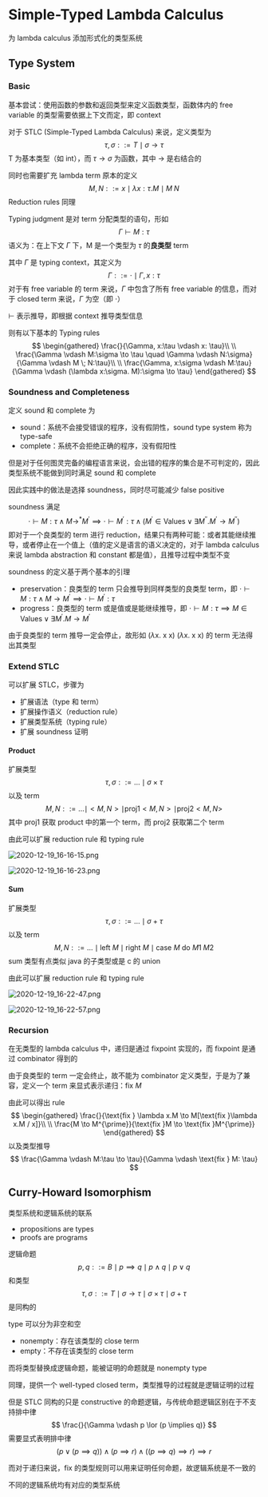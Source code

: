 # Simple-Typed Lambda Calculus

为 lambda calculus 添加形式化的类型系统

## Type System

### Basic

基本尝试：使用函数的参数和返回类型来定义函数类型，函数体内的 free variable 的类型需要依据上下文而定，即 context

对于 STLC (Simple-Typed Lambda Calculus) 来说，定义类型为
$$
\tau, \sigma ::= T \mid \sigma \to \tau
$$
T 为基本类型（如 int），而 $\tau \to \sigma$ 为函数，其中 $\to$ 是右结合的

同时也需要扩充 lambda term 原本的定义
$$
M, N ::= x \mid \lambda x:\tau . M \mid M \; N
$$
Reduction rules 同理

Typing judgment 是对 term 分配类型的语句，形如
$$
\Gamma \vdash M:\tau
$$
语义为：在上下文 $\Gamma$ 下，M 是一个类型为 $\tau$ 的**良类型** term

其中 $\Gamma$ 是 typing context，其定义为
$$
\Gamma ::= \cdot \mid \Gamma, x:\tau
$$
对于有 free variable 的 term 来说，$\Gamma$ 中包含了所有 free variable 的信息，而对于 closed term 来说，$\Gamma$ 为空（即 $\cdot$）

$\vdash$ 表示推导，即根据 context 推导类型信息

则有以下基本的 Typing rules
$$
\begin{gathered}
\frac{}{\Gamma, x:\tau \vdash x: \tau}\\
\\
\frac{\Gamma \vdash M:\sigma \to \tau \quad \Gamma \vdash N:\sigma}{\Gamma \vdash M \; N:\tau}\\
\\
\frac{\Gamma, x:\sigma \vdash M:\tau}{\Gamma \vdash (\lambda x:\sigma. M):\sigma \to \tau}
\end{gathered}
$$

### Soundness and Completeness

定义 sound 和 complete 为

* sound：系统不会接受错误的程序，没有假阴性，sound type system 称为 type-safe
* complete：系统不会拒绝正确的程序，没有假阳性

但是对于任何图灵完备的编程语言来说，会出错的程序的集合是不可判定的，因此类型系统不能做到同时满足 sound 和 complete

因此实践中的做法是选择 soundness，同时尽可能减少 false positive

soundness 满足
$$
\cdot \vdash M:\tau \land M \to^{*} M^{\prime} \implies \cdot \vdash M^{\prime} : \tau \land (M^{\prime} \in \text{Values} \lor \exists M^{\prime\prime}. M^{\prime} \to M^{\prime\prime})
$$
即对于一个良类型的 term 进行 reduction，结果只有两种可能：或者其能继续推导，或者停止在一个值上（值的定义是语言的语义决定的，对于 lambda calculus 来说 lambda abstraction 和 constant 都是值），且推导过程中类型不变

soundness 的定义基于两个基本的引理

* preservation：良类型的 term 只会推导到同样类型的良类型 term，即 $\cdot \vdash M:\tau \land M \to M^{\prime} \implies \cdot \vdash M^{\prime} :\tau$
* progress：良类型的 term 或是值或是能继续推导，即 $\cdot \vdash M:\tau \implies M \in \text{Values} \lor \exists M^{\prime}.M \to M^{\prime}$

由于良类型的 term 推导一定会停止，故形如 ($\lambda$x. x x) ($\lambda$x. x x) 的 term 无法得出其类型

### Extend STLC

可以扩展 STLC，步骤为

* 扩展语法（type 和 term）
* 扩展操作语义（reduction rule）
* 扩展类型系统（typing rule）
* 扩展 soundness 证明

#### Product

扩展类型
$$
\tau, \sigma ::= \dots \mid \sigma \times \tau
$$
以及 term
$$
M, N ::= \dots \mid <M, N> \mid \text{proj1} <M, N> \mid \text{proj2} <M, N>
$$
其中 proj1 获取 product 中的第一个 term，而 proj2 获取第二个 term

由此可以扩展 reduction rule 和 typing rule

![2020-12-19_16-16-15.png](https://i.loli.net/2020/12/19/ayh2Ov38kEdB4zm.png)

![2020-12-19_16-16-23.png](https://i.loli.net/2020/12/19/fuenAqrmQd2bVMG.png)

#### Sum

扩展类型
$$
\tau, \sigma ::= \dots \mid \sigma + \tau
$$
以及 term
$$
M, N ::= \dots \mid \text{left } M \mid \text{right } M \mid \text{case } M \text{ do } M1 \; M2
$$
sum 类型有点类似 java 的子类型或是 c 的 union

由此可以扩展 reduction rule 和 typing rule

![2020-12-19_16-22-47.png](https://i.loli.net/2020/12/19/6TR8fwS1UzdnkP2.png)

![2020-12-19_16-22-57.png](https://i.loli.net/2020/12/19/x54bIGk1TdJ6f9V.png)

### Recursion

在无类型的 lambda calculus 中，递归是通过 fixpoint 实现的，而 fixpoint 是通过 combinator 得到的

由于良类型的 term 一定会终止，故不能为 combinator 定义类型，于是为了兼容，定义一个 term 来显式表示递归：$\text{fix } M$

由此可以得出 rule
$$
\begin{gathered}
\frac{}{\text{fix } \lambda x.M \to M[\text{fix }\lambda x.M / x]}\\
\\
\frac{M \to M^{\prime}}{\text{fix }M \to \text{fix }M^{\prime}}
\end{gathered}
$$
以及类型推导
$$
\frac{\Gamma \vdash M:\tau \to \tau}{\Gamma \vdash \text{fix } M: \tau}
$$

## Curry-Howard Isomorphism

类型系统和逻辑系统的联系

* propositions are types
* proofs are programs

逻辑命题
$$
p, q ::= B \mid p \implies q \mid p \land q \mid p \lor q
$$
和类型
$$
\tau, \sigma ::= T \mid \sigma \to \tau \mid \sigma \times \tau \mid \sigma + \tau
$$
是同构的

type 可以分为非空和空

* nonempty：存在该类型的 close term
* empty：不存在该类型的 close term

而将类型替换成逻辑命题，能被证明的命题就是 nonempty type

同理，提供一个 well-typed closed term，类型推导的过程就是逻辑证明的过程

但是 STLC 同构的只是 constructive 的命题逻辑，与传统命题逻辑区别在于不支持排中律
$$
\frac{}{\Gamma \vdash p \lor (p \implies q)}
$$
需要显式表明排中律
$$
(p \lor(p \implies q)) \land(p \implies r) \land((p \implies q) \implies r) \implies r
$$

而对于递归来说，fix 的类型规则可以用来证明任何命题，故逻辑系统是不一致的

不同的逻辑系统均有对应的类型系统